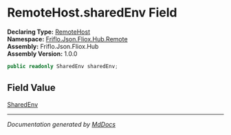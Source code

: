 ﻿<!--  
  <auto-generated>   
    The contents of this file were generated by a tool.  
    Changes to this file may be list if the file is regenerated  
  </auto-generated>   
-->

# RemoteHost.sharedEnv Field

**Declaring Type:** [RemoteHost](../index.md)  
**Namespace:** [Friflo.Json.Fliox.Hub.Remote](../../index.md)  
**Assembly:** Friflo.Json.Fliox.Hub  
**Assembly Version:** 1.0.0

```csharp
public readonly SharedEnv sharedEnv;
```

## Field Value

[SharedEnv](../../../Host/SharedEnv/index.md)

___

*Documentation generated by [MdDocs](https://github.com/ap0llo/mddocs)*
